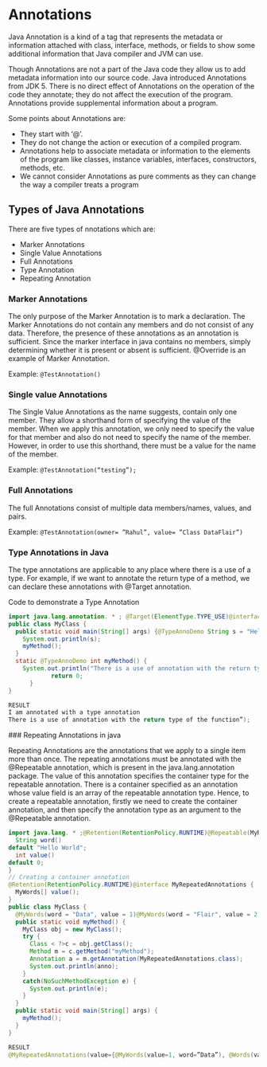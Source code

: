 # Annotations

Java Annotation is a kind of a tag that represents the metadata or information attached with class, interface, methods, or fields to show some additional information that Java compiler and JVM can use.

Though Annotations are not a part of the Java code they allow us to add metadata information into our source code. Java introduced Annotations from JDK 5. There is no direct effect of Annotations on the operation of the code they annotate; they do not affect the execution of the program. Annotations provide supplemental information about a program.

Some points about Annotations are:

- They start with ‘@’.
- They do not change the action or execution of a compiled program.
- Annotations help to associate metadata or information to the elements of the program like classes, instance variables, interfaces, constructors, methods, etc.
- We cannot consider Annotations as pure comments as they can change the way a compiler treats a program


## Types of Java Annotations
There are five types of nnotations which are:

- Marker Annotations
- Single Value Annotations
- Full Annotations
- Type Annotation
- Repeating Annotation

### Marker Annotations
The only purpose of the Marker Annotation is to mark a declaration. The Marker Annotations do not contain any members and do not consist of any data. Therefore, the presence of these annotations as an annotation is sufficient. Since the marker interface in java contains no members, simply determining whether it is present or absent is sufficient. @Override is an example of Marker Annotation.

Example:
```@TestAnnotation()```

### Single value Annotations

The Single Value Annotations as the name suggests, contain only one member. They allow a shorthand form of specifying the value of the member. When we apply this annotation, we only need to specify the value for that member and also do not need to specify the name of the member. However, in order to use this shorthand, there must be a value for the name of the member.

Example:
```@TestAnnotation(“testing”);```

### Full Annotations

The full Annotations consist of multiple data members/names, values, and pairs.

Example:
```@TestAnnotation(owner= ”Rahul”, value= ”Class DataFlair”)```

### Type Annotations in Java
The type annotations are applicable to any place where there is a use of a type. For example, if we want to annotate the return type of a method, we can declare these annotations with @Target annotation.

Code to demonstrate a Type Annotation

```java
import java.lang.annotation. * ; @Target(ElementType.TYPE_USE)@interface TypeAnnoDemo {}
public class MyClass {
  public static void main(String[] args) {@TypeAnnoDemo String s = "Hello,I am annotated with a type annotation";
    System.out.println(s);
    myMethod();
  }
  static @TypeAnnoDemo int myMethod() {
    System.out.println("There is a use of annotation with the return type of the function”);
            return 0;
      }
}

RESULT
I am annotated with a type annotation
There is a use of annotation with the return type of the function”);
```

### Repeating Annotations in java

Repeating Annotations are the annotations that we apply to a single item more than once. The repeating annotations must be annotated with the @Repeatable annotation, which is present in the java.lang.annotation package. The value of this annotation specifies the container type for the repeatable annotation. There is a container specified as an annotation whose value field is an array of the repeatable annotation type. Hence, to create a repeatable annotation, firstly we need to create the container annotation, and then specify the annotation type as an argument to the @Repeatable annotation.


```java
import java.lang. * ;@Retention(RetentionPolicy.RUNTIME)@Repeatable(MyRepeatedAnnos.class)@interface MyWords {
  String word()
default "Hello World";
  int value()
default 0;
}
// Creating a container annotation
@Retention(RetentionPolicy.RUNTIME)@interface MyRepeatedAnnotations {
  MyWords[] value();
}
public class MyClass {
  @MyWords(word = "Data", value = 1)@MyWords(word = "Flair", value = 2)
  public static void myMethod() {
    MyClass obj = new MyClass();
    try {
      Class < ?>c = obj.getClass();
      Method m = c.getMethod("myMethod");
      Annotation a = m.getAnnotation(MyRepeatedAnnotations.class);
      System.out.println(anno);
    }
    catch(NoSuchMethodException e) {
      System.out.println(e);
    }
  }
  public static void main(String[] args) {
    myMethod();
  }
}

RESULT
@MyRepeatedAnnotations(value={@MyWords(value=1, word=”Data”), @Words(value=2, word=”Flair”)})

```